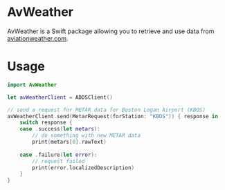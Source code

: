 # AvWeather

AvWeather is a Swift package allowing you to retrieve and use data from [aviationweather.com](https://www.aviationweather.com).

# Usage

```swift
import AvWeather

let avWeatherClient = ADDSClient()

// send a request for METAR data for Boston Logan Airport (KBOS)
avWeatherClient.send(MetarRequest(forStation: "KBOS")) { response in 
    switch response {
    case .success(let metars):
        // do something with new METAR data
        print(metars[0].rawText)
        
    case .failure(let error):
        // request failed
        print(error.localizedDescription)
    }
}
```
